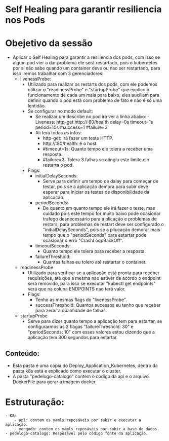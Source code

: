 # Self Healing para garantir resiliencia nos Pods
# Obejetivo da sessão
- Aplicar o Self Healing para garantir a resiliencia dos pods, com isso se algum pod vier a dar problema ele será restartado, pois o kubernetes por sí não sabe quando um container deve ou nao ser restartado, para isso iremos trabalhar com 3 gerenciadores:
    - livenessProbe:
        - Utilizado para realizar os restarts dos pods, com ele podemos utilizar o "readinessProbe" e "startupProbe" que explico o funcionamento de cada um mais para baixo, eles auxiliam para definir quando o pod está com problema de fato e não é só uma lentidão.
        - Se configurar no modo default:
            - Se realizar um describe no pod irá ver a linha abaixo:
                -Liveness: http-get http://:80/health delay=0s timeout=1s period=10s #success=1 #failure=3
            - Ali terá todas as infos:
                - http-get: Irá fazer um teste HTTP.
                - http://:80/health: é o host.
                - #timeout=1s: Quanto tempo ele tolera a receber uma resposta.
                - #failure=3: Tolera 3 falhas se atingiu este limite ele restarta o pod.
        - Flags: 
            - initialDelaySeconds:
                - Serve para definir um tempo de dalay para começar de testar, pois se a aplicação demora para subir deve esperar para iniciar os testes de disponibilidade da aplicação.
            - periodSeconds:
                - De quanto em quanto tempo ele irá fazer o teste, mas cuidado pois este tempo for muito baixo pode ocasionar trafego desnecessário para a plicação e problemas de restars, para problemas de restart deve ser configurado o "initialDelaySeconds", pois se a pliucação demorar mais tempo que o "periodSeconds" para estartar pode ocasionar o erro "CrashLoopBackOff".
            - timeoutSeconds:
                - Quanto tempo ele tolera para receber a resposta.
            - failureThreshold:
                - Quantas falhas eu tolero até restartar o container.
    - readinessProbe
        - Utilizado para verificar se a aplicação está pronta para receber requisições, até que a mesma nao estiver de acordo o endpoint será removido, para isso se executar "kubectl get endpoints" verá que na coluna ENDPOINTS nao terá valor.
        - Flags:
            - Tenho as mesmas flags do "livenessProbe".
            - successThreshold: Quantos sucessos eu tenho que receber para zerar a quantidade de falhas.
    - startupProbe
        - Serve para dizer quanto tempo a aplicação tem para estartar, se configurarmos as 2 flagas "failureThreshold: 30" e "periodSeconds: 10" com esses valores estou dizendo que a aplicação tem 300 segundos para estartar.
## Conteúdo:
- Esta pasta é uma cópia do Deploy_Application_Kubernetes, dentro da pasta k8s está e explicado como executar o cluster.
- A pasta "pedelogo-catalogo" contém o código da api e o arquivo DockerFile para gerar a imagem docker.

# Estruturação: 
````
- K8s
    - api: contem os yamls reposáveis por subir e executar a aplicação.
    - mongodb: contem os yamls reposáveis por subir a base de dados.
- pedelogo-catalogo: Resposável pelo código fonte da aplicação.
````